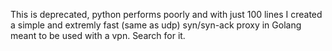 This is deprecated, python performs poorly and with just 100 lines I created a simple and extremly fast (same as udp) syn/syn-ack proxy in Golang meant to be used with a vpn. Search for it.
